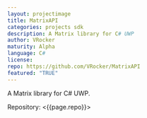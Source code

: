 ```yaml
---
layout: projectimage
title: MatrixAPI
categories: projects sdk
description: A Matrix library for C# UWP
author: VRocker
maturity: Alpha
language: C#
license: 
repo: https://github.com/VRocker/MatrixAPI
featured: "TRUE"
---
```


A Matrix library for C# UWP.

Repository: <{{page.repo}}>
